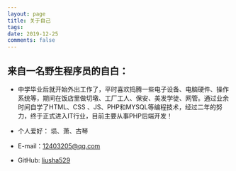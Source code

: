 ```yaml
---
layout: page
title: 关于自己
tags: 
date: 2019-12-25
comments: false
---
```

    
## 来自一名野生程序员的自白：

* 中学毕业后就开始外出工作了，平时喜欢捣腾一些电子设备、电脑硬件、操作系统等，期间在饭店里做切墩、工厂工人、保安、美发学徒、网管。通过业余时间自学了HTML、CSS 、JS、PHP和MYSQL等编程技术，经过二年的努力，终于正式进入IT行业，目前主要从事PHP后端开发！

* 个人爱好： 埙、萧、古琴

* E-mail：<a href="12403205@qq.com">12403205@qq.com</a>

* GitHub: <a href="https://github.com/liusha529">liusha529</a>

